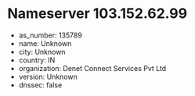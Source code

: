 # Nameserver 103.152.62.99

* as_number: 135789
* name: Unknown
* city: Unknown
* country: IN
* organization: Denet Connect Services Pvt Ltd
* version: Unknown
* dnssec: false

